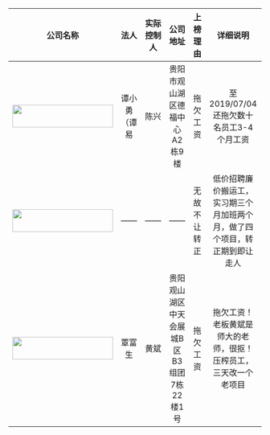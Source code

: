 
公司名称|法人|实际控制人|公司地址|上榜理由|详细说明|恶心程度
:------------:|:---------------:|:-----:|:-----:|:-----:|:-----:|:-----:
<img src="https://img.shields.io/badge/贵州智呱呱科技有限公司-red.svg?style=for-the-badge" width="200px" height="45px"/>|谭小勇（谭易|陈兴|贵阳市观山湖区德福中心A2栋9楼|拖欠工资 |至2019/07/04还拖欠数十名员工3-4个月工资|★★★★★
<img src="https://img.shields.io/badge/贵州智慧树技术有限公司-red.svg?style=for-the-badge" width="200px" height="45px"/>|——|——|——|无故不让转正|低价招聘廉价搬运工，实习期三个月加班两个月，做了四个项目，转正期到即让走人|★★★★★
<img src="https://img.shields.io/badge/贵州鼎慧大数据科技有限公司-red.svg?style=for-the-badge" width="200px" height="45px"/>|覃富生|黄斌|贵阳观山湖区中天会展城B区B3组团7栋22楼1号|拖欠工资|拖欠工资！老板黄斌是师大的老师，很抠！压榨员工，三天改一个老项目|★★★★★


